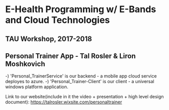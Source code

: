 # E-Health Programming w/ E-Bands and Cloud Technologies
## TAU Workshop, 2017-2018
## Personal Trainer App - Tal Rosler & Liron Moshkovich

-) 'Personal_TrainerService' is our backend - a mobile app cloud service deployes to azure.
-) 'Personal_Trainer-Client' is our client - a universal windows platform application.

Link to our website(include in it the video + presentation + high level design document):
https://talrosler.wixsite.com/personaltrainer



